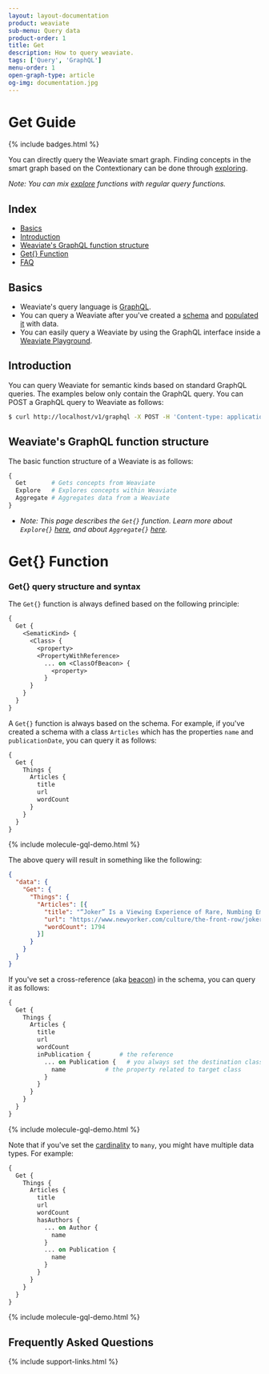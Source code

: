 ```yaml
---
layout: layout-documentation
product: weaviate
sub-menu: Query data
product-order: 1
title: Get
description: How to query weaviate.
tags: ['Query', 'GraphQL']
menu-order: 1
open-graph-type: article
og-img: documentation.jpg
---
```


# Get Guide

{% include badges.html %}

You can directly query the Weaviate smart graph. Finding concepts in the smart graph based on the Contextionary can be done through [exploring](explore.html).

_Note: You can mix [explore](explore.html) functions with regular query functions._

## Index

- [Basics](#basics)
- [Introduction](#introduction)
- [Weaviate's GraphQL function structure](#weaviates-graphql-function-structure)
- [Get{} Function](#get-function)
- [FAQ](#frequently-asked-questions)

## Basics

- Weaviate's query language is [GraphQL](https://graphql.org/).
- You can query a Weaviate after you've created a [schema](../add-data/define_schema.html) and [populated it](../add-data/add_and_modify.html) with data.
- You can easily query a Weaviate by using the GraphQL interface inside a [Weaviate Playground](http://playground.semi.technology).

## Introduction

You can query Weaviate for semantic kinds based on standard GraphQL queries. The examples below only contain the GraphQL query. You can POST a GraphQL query to Weaviate as follows:

```bash
$ curl http://localhost/v1/graphql -X POST -H 'Content-type: application/json' -d '{GraphQL query}'
```

## Weaviate's GraphQL function structure

The basic function structure of a Weaviate is as follows:

```graphql
{
  Get       # Gets concepts from Weaviate
  Explore   # Explores concepts within Weaviate
  Aggregate # Aggregates data from a Weaviate
}
```

- _Note: This page describes the `Get{}` function. Learn more about `Explore{}` [here](./explore.html), and about `Aggregate{}` [here](./aggregate.html)._

# Get{} Function

### Get{} query structure and syntax

The `Get{}` function is always defined based on the following principle:

```graphql
{
  Get {
    <SematicKind> {
      <Class> {
        <property>
        <PropertyWithReference>
          ... on <ClassOfBeacon> {
            <property>
          }
      }
    }
  }
}
```

A `Get{}` function is always based on the schema. For example, if you've created a schema with a class `Articles` which has the properties `name` and `publicationDate`, you can query it as follows:

```graphql
{
  Get {
    Things {
      Articles {
        title
        url
        wordCount
      }
    }
  }
}
```
{% include molecule-gql-demo.html %}

The above query will result in something like the following:

```json
{
  "data": {
    "Get": {
      "Things": {
        "Articles": [{
          "title": "“Joker” Is a Viewing Experience of Rare, Numbing Emptiness",
          "url": "https://www.newyorker.com/culture/the-front-row/joker-is-a-viewing-experience-of-rare-numbing-emptiness",
          "wordCount": 1794
        }]
      }
    }
  }
}
```

If you've set a cross-reference (aka [beacon](../about/philosophy#basic-terminology)) in the schema, you can query it as follows:

```graphql
{
  Get {
    Things {
      Articles {
        title
        url
        wordCount
        inPublication {        # the reference
          ... on Publication {   # you always set the destination class
            name           # the property related to target class
          }
        }
      }
    }
  }
}
```
{% include molecule-gql-demo.html %}

Note that if you've set the [cardinality](../add-data/define_schema.html#property-object) to `many`, you might have multiple data types. For example:

```graphql
{
  Get {
    Things {
      Articles {
        title
        url
        wordCount
        hasAuthors {
          ... on Author {
            name
          }
          ... on Publication {
            name
          }
        }
      }
    }
  }
}
```
{% include molecule-gql-demo.html %}

## Frequently Asked Questions

{% include support-links.html %}